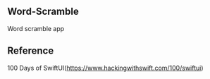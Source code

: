 ## Word-Scramble
Word scramble app 

## Reference
100 Days of SwiftUI(https://www.hackingwithswift.com/100/swiftui)
